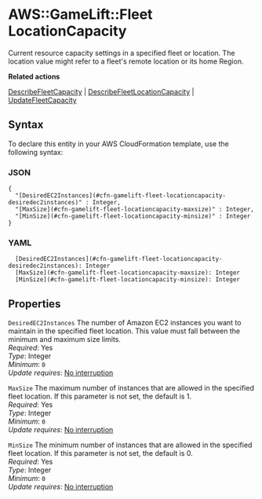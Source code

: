 # AWS::GameLift::Fleet LocationCapacity<a name="aws-properties-gamelift-fleet-locationcapacity"></a>

Current resource capacity settings in a specified fleet or location\. The location value might refer to a fleet's remote location or its home Region\.

**Related actions**

[DescribeFleetCapacity](https://docs.aws.amazon.com/gamelift/latest/apireference/API_DescribeFleetCapacity.html) \| [DescribeFleetLocationCapacity](https://docs.aws.amazon.com/gamelift/latest/apireference/API_DescribeFleetLocationCapacity.html) \| [UpdateFleetCapacity](https://docs.aws.amazon.com/gamelift/latest/apireference/API_UpdateFleetCapacity.html)

## Syntax<a name="aws-properties-gamelift-fleet-locationcapacity-syntax"></a>

To declare this entity in your AWS CloudFormation template, use the following syntax:

### JSON<a name="aws-properties-gamelift-fleet-locationcapacity-syntax.json"></a>

```
{
  "[DesiredEC2Instances](#cfn-gamelift-fleet-locationcapacity-desiredec2instances)" : Integer,
  "[MaxSize](#cfn-gamelift-fleet-locationcapacity-maxsize)" : Integer,
  "[MinSize](#cfn-gamelift-fleet-locationcapacity-minsize)" : Integer
}
```

### YAML<a name="aws-properties-gamelift-fleet-locationcapacity-syntax.yaml"></a>

```
  [DesiredEC2Instances](#cfn-gamelift-fleet-locationcapacity-desiredec2instances): Integer
  [MaxSize](#cfn-gamelift-fleet-locationcapacity-maxsize): Integer
  [MinSize](#cfn-gamelift-fleet-locationcapacity-minsize): Integer
```

## Properties<a name="aws-properties-gamelift-fleet-locationcapacity-properties"></a>

`DesiredEC2Instances` <a name="cfn-gamelift-fleet-locationcapacity-desiredec2instances"></a>
The number of Amazon EC2 instances you want to maintain in the specified fleet location\. This value must fall between the minimum and maximum size limits\.  
_Required_: Yes  
_Type_: Integer  
_Minimum_: `0`  
_Update requires_: [No interruption](https://docs.aws.amazon.com/AWSCloudFormation/latest/UserGuide/using-cfn-updating-stacks-update-behaviors.html#update-no-interrupt)

`MaxSize` <a name="cfn-gamelift-fleet-locationcapacity-maxsize"></a>
The maximum number of instances that are allowed in the specified fleet location\. If this parameter is not set, the default is 1\.  
_Required_: Yes  
_Type_: Integer  
_Minimum_: `0`  
_Update requires_: [No interruption](https://docs.aws.amazon.com/AWSCloudFormation/latest/UserGuide/using-cfn-updating-stacks-update-behaviors.html#update-no-interrupt)

`MinSize` <a name="cfn-gamelift-fleet-locationcapacity-minsize"></a>
The minimum number of instances that are allowed in the specified fleet location\. If this parameter is not set, the default is 0\.  
_Required_: Yes  
_Type_: Integer  
_Minimum_: `0`  
_Update requires_: [No interruption](https://docs.aws.amazon.com/AWSCloudFormation/latest/UserGuide/using-cfn-updating-stacks-update-behaviors.html#update-no-interrupt)
